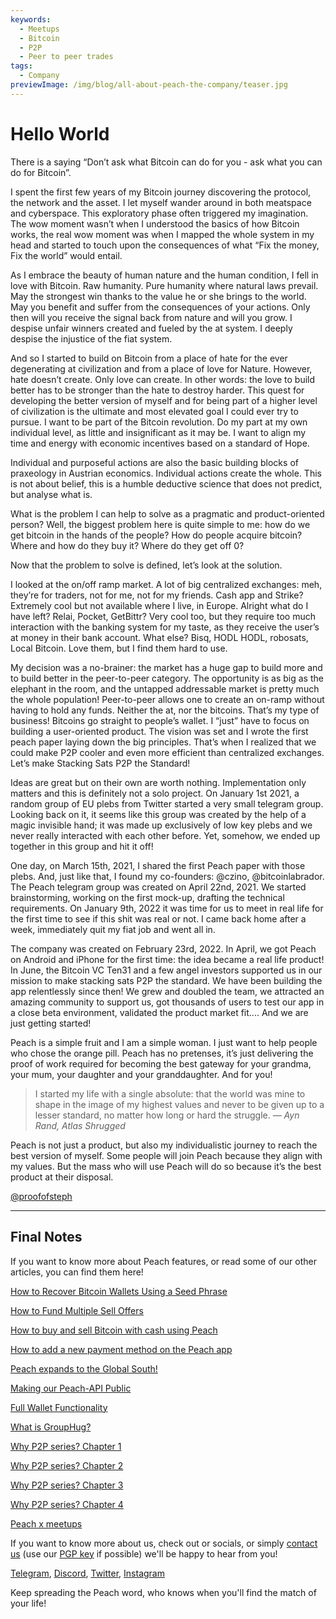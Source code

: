 ```yaml
---
keywords:
  - Meetups
  - Bitcoin
  - P2P
  - Peer to peer trades
tags:
  - Company
previewImage: /img/blog/all-about-peach-the-company/teaser.jpg
---
```

# Hello World

There is a saying “Don’t ask what Bitcoin can do for you - ask what you can do for Bitcoin”.

I spent the first few years of my Bitcoin journey discovering the
protocol, the network and the asset. I let myself wander around in
both meatspace and cyberspace. This exploratory phase often
triggered my imagination. The wow moment wasn’t when I
understood the basics of how Bitcoin works, the real wow moment
was when I mapped the whole system in my head and started to
touch upon the consequences of what “Fix the money, Fix the world”
would entail.

As I embrace the beauty of human nature and the human condition,
I fell in love with Bitcoin. Raw humanity. Pure humanity where
natural laws prevail. May the strongest win thanks to the value he or
she brings to the world. May you benefit and suffer from the
consequences of your actions. Only then will you receive the signal
back from nature and will you grow. I despise unfair winners created
and fueled by the at system. I deeply despise the injustice of the
fiat system.

And so I started to build on Bitcoin from a place of hate for the ever
degenerating at civilization and from a place of love for Nature.
However, hate doesn’t create. Only love can create. In other words:
the love to build better has to be stronger than the hate to destroy
harder. This quest for developing the better version of myself and
for being part of a higher level of civilization is the ultimate and most
elevated goal I could ever try to pursue. I want to be part of the
Bitcoin revolution. Do my part at my own individual level, as little
and insignificant as it may be. I want to align my time and energy
with economic incentives based on a standard of Hope.

Individual and purposeful actions are also the basic building blocks
of praxeology in Austrian economics. Individual actions create the
whole. This is not about belief, this is a humble deductive science
that does not predict, but analyse what is.

What is the problem I can help to solve as a pragmatic and product-oriented person?
Well, the biggest problem here is quite simple to me:
how do we get bitcoin in the hands of the people?
How do people acquire bitcoin?
Where and how do they buy it?
Where do they get off 0?

Now that the problem to solve is defined, let’s look at the solution.

I looked at the on/off ramp market. A lot of big centralized
exchanges: meh, they’re for traders, not for me, not for my friends.
Cash app and Strike? Extremely cool but not available where I live,
in Europe. Alright what do I have left? Relai, Pocket, GetBittr? Very
cool too, but they require too much interaction with the banking
system for my taste, as they receive the user’s at money in their
bank account. What else? Bisq, HODL HODL, robosats, Local
Bitcoin. Love them, but I find them hard to use.

My decision was a no-brainer: the market has a huge gap to build
more and to build better in the peer-to-peer category. The
opportunity is as big as the elephant in the room, and the untapped
addressable market is pretty much the whole population!
Peer-to-peer allows one to create an on-ramp without having to
hold any funds. Neither the at, nor the bitcoins. That’s my type of
business! Bitcoins go straight to people’s wallet. I “just” have to
focus on building a user-oriented product. The vision was set and I
wrote the first peach paper laying down the big principles. That’s
when I realized that we could make P2P cooler and even more
efficient than centralized exchanges. Let’s make Stacking Sats P2P
the Standard!

Ideas are great but on their own are worth nothing. Implementation only
matters and this is definitely not a solo project. On January 1st
2021, a random group of EU plebs from Twitter started a very small
telegram group. Looking back on it, it seems like this group was
created by the help of a magic invisible hand; it was made up
exclusively of low key plebs and we never really interacted with
each other before. Yet, somehow, we ended up together in this
group and hit it off!

One day, on March 15th, 2021, I shared the first Peach paper with
those plebs. And, just like that, I found my co-founders: @czino,
@bitcoinlabrador. The Peach telegram group was created on April
22nd, 2021. We started brainstorming, working on the first mock-up,
drafting the technical requirements. On January 9th, 2022 it was
time for us to meet in real life for the first time to see if this shit was
real or not. I came back home after a week, immediately quit my fiat
job and went all in.

The company was created on February 23rd, 2022. In April, we got
Peach on Android and iPhone for the first time: the idea became a
real life product! In June, the Bitcoin VC Ten31 and a few angel
investors supported us in our mission to make stacking sats P2P
the standard. We have been building the app relentlessly since
then! We grew and doubled the team, we attracted an amazing
community to support us, got thousands of users to test our app in
a close beta environment, validated the product market fit.... And we
are just getting started!

Peach is a simple fruit and I am a simple woman. I just want to help
people who chose the orange pill. Peach has no pretenses, it’s just
delivering the proof of work required for becoming the best gateway
for your grandma, your mum, your daughter and your granddaughter.
And for you!

> I started my life with a single absolute: that the world was mine to
> shape in the image of my highest values and never to be given up
> to a lesser standard, no matter how long or hard the struggle.
<cite>— Ayn Rand, Atlas Shrugged</cite>

Peach is not just a product, but also my individualistic journey to
reach the best version of myself. Some people will join Peach
because they align with my values. But the mass who will use
Peach will do so because it’s the best product at their disposal.

[@proofofsteph](https://twitter.com/proofofsteph)

---

## Final Notes

If you want to know more about Peach features, or read some of our other articles, you can find them here!

[How to Recover Bitcoin Wallets Using a Seed Phrase](https://peachbitcoin.com/blog/how-to-restore-peach-wallet/ )

[How to Fund Multiple Sell Offers](https://peachbitcoin.com/blog/funding-multiple-sell-offers/ )

[How to buy and sell Bitcoin with cash using Peach](https://peachbitcoin.com/blog/how-to-buy-and-sell-bitcoin-with-cash-using-peach/ )

[How to add a new payment method on the Peach app](https://peachbitcoin.com/blog/how-to-add-a-payment-method/ )

[Peach expands to the Global South!](https://peachbitcoin.com/blog/peach-expands-to-the-global-south/ )

[Making our Peach-API Public](https://peachbitcoin.com/blog/making-our-peach-api-public/ )

[Full Wallet Functionality](https://peachbitcoin.com/blog/full-wallet-functionality/ )

[What is GroupHug?](https://peachbitcoin.com/blog/group-hug/ )

[Why P2P series? Chapter 1](https://peachbitcoin.com/blog/why-p2p-chapter-1/ )

[Why P2P series? Chapter 2](https://peachbitcoin.com/blog/why-p2p-chapter-2/ )

[Why P2P series? Chapter 3](https://peachbitcoin.com/blog/why-p2p-chapter-3-circular-economies/ )

[Why P2P series? Chapter 4](https://peachbitcoin.com/blog/why-p2p-chapter-4-chains-of-trust/ )

[Peach x meetups](https://peachbitcoin.com/blog/peach-for-meetups/ )



If you want to know more about us, check out or socials, or simply [contact us](mailto:hello@peachbitcoin.com) (use our [PGP key](https://keys.openpgp.org/vks/v1/by-fingerprint/48339A19645E2E53488E0E5479E1B270FACD1BD2) if possible) we'll be happy to hear from you!

[Telegram](https://t.me/+GkOW1J-ixBBkZWRk), [Discord](https://discord.gg/ypeHz3SW54), [Twitter](https://twitter.com/peachbitcoin), [Instagram](https://instagram.com/peachbitcoin)

Keep spreading the Peach word, who knows when you'll find the match of your life!
